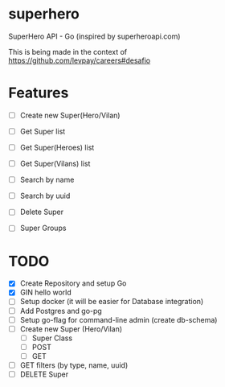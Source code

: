 # superhero
SuperHero API - Go (inspired by superheroapi.com)

This is being made in the context of https://github.com/levpay/careers#desafio


# Features

- [ ] Create new Super(Hero/Vilan)
- [ ] Get Super list
- [ ] Get Super(Heroes) list
- [ ] Get Super(Vilans) list
- [ ] Search by name
- [ ] Search by uuid
- [ ] Delete Super
- [ ] Super Groups


# TODO

- [X] Create Repository and setup Go
- [X] GIN hello world
- [ ] Setup docker (it will be easier for Database integration)
- [ ] Add Postgres and go-pg
- [ ] Setup go-flag for command-line admin (create db-schema)
- [ ] Create new Super (Hero/Vilan)
    - [ ] Super Class
    - [ ] POST
    - [ ] GET
- [ ] GET filters (by type, name, uuid)
- [ ] DELETE Super